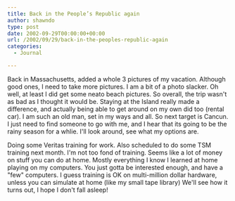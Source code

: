 ```yaml
---
title: Back in the People’s Republic again
author: shawndo
type: post
date: 2002-09-29T00:00:00+00:00
url: /2002/09/29/back-in-the-peoples-republic-again
categories:
  - Journal

---
```

Back in Massachusetts, added a whole 3 pictures of my vacation. Although good ones, I need to take more pictures. I am a bit of a photo slacker. Oh well, at least I did get some neato beach pictures. So overall, the trip wasn't as bad as I thought it would be. Staying at the Island really made a difference, and actually being able to get around on my own did too (rental car). I am such an old man, set in my ways and all. So next target is Cancun. I just need to find someone to go with me, and I hear that its going to be the rainy season for a whlie. I'll look around, see what my options are.  
  
Doing some Veritas training for work. Also scheduled to do some TSM training next month. I'm not too fond of training. Seems like a lot of money on stuff you can do at home. Mostly everything I know I learned at home playing on my computers. You just gotta be interested enough, and have a "few" computers. I guess training is OK on multi-million dollar hardware, unless you can simulate at home (like my small tape library) We'll see how it turns out, I hope I don't fall asleep!